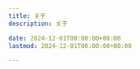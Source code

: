 ```yaml
---
title: 关于
description: 关于

date: 2024-12-01T00:00:00+08:00
lastmod: 2024-12-01T00:00:00+08:00

---
```



